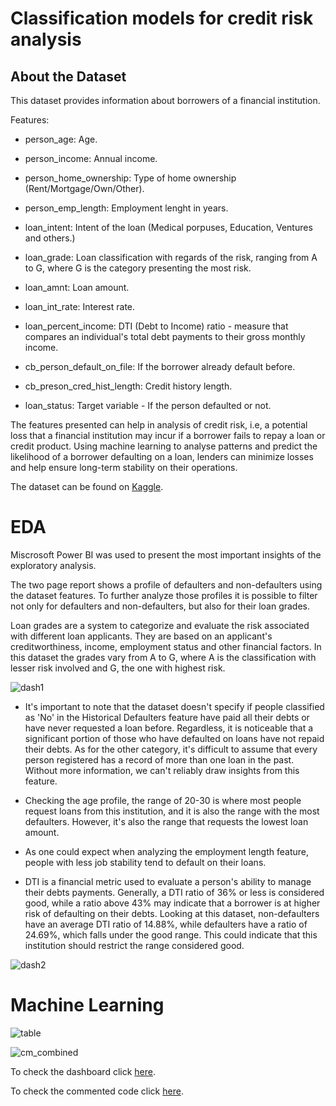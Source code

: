 # Classification models for credit risk analysis

## About the Dataset

This dataset provides information about borrowers of a financial institution.

Features:

* person_age: Age.

* person_income: Annual income.

* person_home_ownership: Type of home ownership (Rent/Mortgage/Own/Other).

* person_emp_length: Employment lenght in years.

* loan_intent: Intent of the loan (Medical porpuses, Education, Ventures and others.)

* loan_grade: Loan classification with regards of the risk, ranging from A to G, where G is the category presenting the most risk.

* loan_amnt: Loan amount.

* loan_int_rate: Interest rate.

* loan_percent_income: DTI (Debt to Income) ratio - measure that compares an individual's total debt payments to their gross monthly income.

* cb_person_default_on_file: If the borrower already default before.

* cb_preson_cred_hist_length: Credit history length.

* loan_status: Target variable - If the person defaulted or not.

The features presented can help in analysis of credit risk, i.e, a potential loss that a financial institution may incur if a borrower fails to repay a loan or credit product. Using machine learning to analyse patterns and predict the likelihood of a borrower defaulting on a loan, lenders can minimize losses and help ensure long-term stability on their operations.


The dataset can be found on [Kaggle](https://www.kaggle.com/datasets/laotse/credit-risk-dataset).

# EDA

Miscrosoft Power BI was used to present the most important insights of the exploratory analysis.

The two page report shows a profile of defaulters and non-defaulters using the dataset features. To further analyze those profiles it is possible to filter not only for defaulters and non-defaulters, but also for their loan grades. 

Loan grades are a system to categorize and evaluate the risk associated with different loan applicants. They are based on an applicant's creditworthiness, income, employment status and other financial factors. In this dataset the grades vary from A to G, where A is the classification with lesser risk involved and G, the one with highest risk. 


![dash1](https://user-images.githubusercontent.com/121902546/221280547-717a55c0-3578-47fd-ad91-6fb6a45db93d.png)


* It's important to note that the dataset doesn't specify if people classified as 'No' in the Historical Defaulters feature have paid all their debts or have never requested a loan before. Regardless, it is noticeable that a significant portion of those who have defaulted on loans have not repaid their debts. As for the other category, it's difficult to assume that every person registered has a record of more than one loan in the past. Without more information, we can't reliably draw insights from this feature.

* Checking the age profile, the range of 20-30 is where most people request loans from this institution, and it is also the range with the most defaulters. However, it's also the range that requests the lowest loan amount.

* As one could expect when analyzing the employment length feature, people with less job stability tend to default on their loans.

* DTI is a financial metric used to evaluate a person's ability to manage their debts payments. Generally, a DTI ratio of 36% or less is considered good, while a ratio above 43% may indicate that a borrower is at higher risk of defaulting on their debts. Looking at this dataset, non-defaulters have an average DTI ratio of 14.88%, while defaulters have a ratio of 24.69%, which falls under the good range. This could indicate that this institution should restrict the range considered good.


![dash2](https://user-images.githubusercontent.com/121902546/221194152-cdf6d951-ca54-4bd9-a21c-e06b3ed94f71.png)

# Machine Learning

![table](https://user-images.githubusercontent.com/121902546/221022436-aac16929-b8da-4301-aa8f-654f5448f9e8.png)

![cm_combined](https://user-images.githubusercontent.com/121902546/221022437-906c7154-2c0c-4385-b59d-4c505c8e595a.png)




To check the dashboard click [here](https://app.powerbi.com/view?r=eyJrIjoiYzRlNzVkYzQtN2JlOC00MTJkLTk2YTYtNzUzNTY2NjJjN2E0IiwidCI6IjJjOTUwZWUxLWY4ZWYtNDY1MS05ZmRiLTIwZjRjNjk0ZTAzYyJ9).

To check the commented code click [here](ML_Credit_Risk.ipynb).
